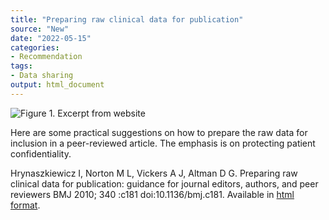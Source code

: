 ```yaml
---
title: "Preparing raw clinical data for publication"
source: "New"
date: "2022-05-15"
categories:
- Recommendation
tags:
- Data sharing
output: html_document
---
```


![Figure 1. Excerpt from website](http://www.pmean.com/new-images/22/preparing-data-for-publication-01.png)

<div class="notes">

Here are some practical suggestions on how to prepare the raw data for inclusion in a peer-reviewed article. The emphasis is on protecting patient confidentiality.

Hrynaszkiewicz I, Norton M L, Vickers A J, Altman D G. Preparing raw clinical data for publication: guidance for journal editors, authors, and peer reviewers BMJ 2010; 340 :c181 doi:10.1136/bmj.c181. Available in [html format][hry1].

[hry1]: https://www.bmj.com/content/340/bmj.c181

</div>